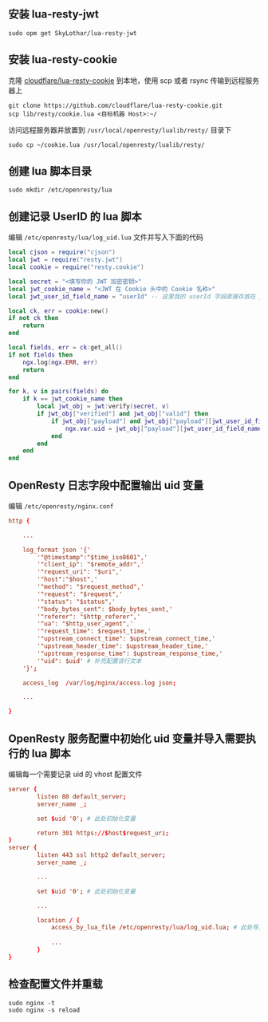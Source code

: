 ## 安装 lua-resty-jwt

```shell
sudo opm get SkyLothar/lua-resty-jwt
```

## 安装 lua-resty-cookie

克隆 [cloudflare/lua-resty-cookie](https://github.com/cloudflare/lua-resty-cookie) 到本地，使用 scp 或者 rsync 传输到远程服务器上

```shell
git clone https://github.com/cloudflare/lua-resty-cookie.git
scp lib/resty/cookie.lua <目标机器 Host>:~/
```

访问远程服务器并放置到 `/usr/local/openresty/lualib/resty/` 目录下

```shell
sudo cp ~/cookie.lua /usr/local/openresty/lualib/resty/
```

## 创建 lua 脚本目录

```shell
sudo mkdir /etc/openresty/lua
```

## 创建记录 UserID 的 lua 脚本

编辑 `/etc/openresty/lua/log_uid.lua` 文件并写入下面的代码

```lua
local cjson = require("cjson")
local jwt = require("resty.jwt")
local cookie = require("resty.cookie")

local secret = "<填写你的 JWT 加密密钥>"
local jwt_cookie_name = "<JWT 在 Cookie 头中的 Cookie 名称>"
local jwt_user_id_field_name = "userId" -- 这里我的 userId 字段直接存放在 payload 下面，可以按需进行变更

local ck, err = cookie:new()
if not ck then
    return
end

local fields, err = ck:get_all()
if not fields then
    ngx.log(ngx.ERR, err)
    return
end

for k, v in pairs(fields) do
    if k == jwt_cookie_name then
        local jwt_obj = jwt:verify(secret, v)
        if jwt_obj["verified"] and jwt_obj["valid"] then
            if jwt_obj["payload"] and jwt_obj["payload"][jwt_user_id_field_name] ~= nil then
                ngx.var.uid = jwt_obj["payload"][jwt_user_id_field_name] -- 将 userId 字段取出来放到 $uid 变量中
            end
        end
    end
end
```

## OpenResty 日志字段中配置输出 uid 变量

编辑 `/etc/openresty/nginx.conf`

```nginx.conf
http {

	...

	log_format json '{'
    	'"@timestamp":"$time_iso8601",'
   		'"client_ip": "$remote_addr",'
		'"request_uri": "$uri",'
		'"host":"$host",'
		'"method": "$request_method",'
    	'"request": "$request",'
    	'"status": "$status",'
    	'"body_bytes_sent": $body_bytes_sent,'
    	'"referer": "$http_referer",'
    	'"ua": "$http_user_agent",'
    	'"request_time": $request_time,'
    	'"upstream_connect_time": $upstream_connect_time,'
    	'"upstream_header_time": $upstream_header_time,'
    	'"upstream_response_time": $upstream_response_time,'
		'"uid": $uid' # 补充配置该行文本
    '}';

	access_log  /var/log/nginx/access.log json;

	...

}
```

## OpenResty 服务配置中初始化 uid 变量并导入需要执行的 lua 脚本

编辑每一个需要记录 uid 的 vhost 配置文件

```nginx.conf
server {
        listen 80 default_server;
        server_name _;

		set $uid '0'; # 此处初始化变量

        return 301 https://$host$request_uri;
}
server {
        listen 443 ssl http2 default_server;
        server_name _;

		...

		set $uid '0'; # 此处初始化变量

		...

		location / {
			access_by_lua_file /etc/openresty/lua/log_uid.lua; # 此处导入需要执行的脚本
			
			...
		}
}
```

## 检查配置文件并重载

```shell
sudo nginx -t
sudo nginx -s reload
```